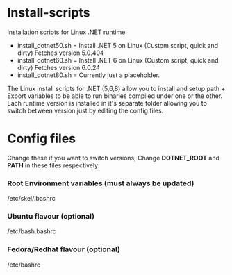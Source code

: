 # Install-scripts
Installation scripts for Linux .NET runtime

- install_dotnet50.sh = Install .NET 5 on Linux (Custom script, quick and dirty)   Fetches version 5.0.404
- install_dotnet60.sh = Install .NET 6 on Linux (Custom script, quick and dirty)   Fetches version 6.0.24
- install_dotnet80.sh = Currently just a placeholder.

The Linux install scripts for .NET (5,6,8) allow you to install and setup path +  Export variables to be able to run binaries compiled under one or the other.
Each runtime version is installed in it's separate folder allowing you to switch between version just by editing the config files.


# Config files
Change these if you want to switch versions, Change **DOTNET_ROOT** and **PATH** in these files respectively:

### Root Environment variables (must always be updated)
/etc/skel/.bashrc

### Ubuntu flavour (optional)
/etc/bash.bashrc

### Fedora/Redhat flavour (optional)
/etc/bashrc 

